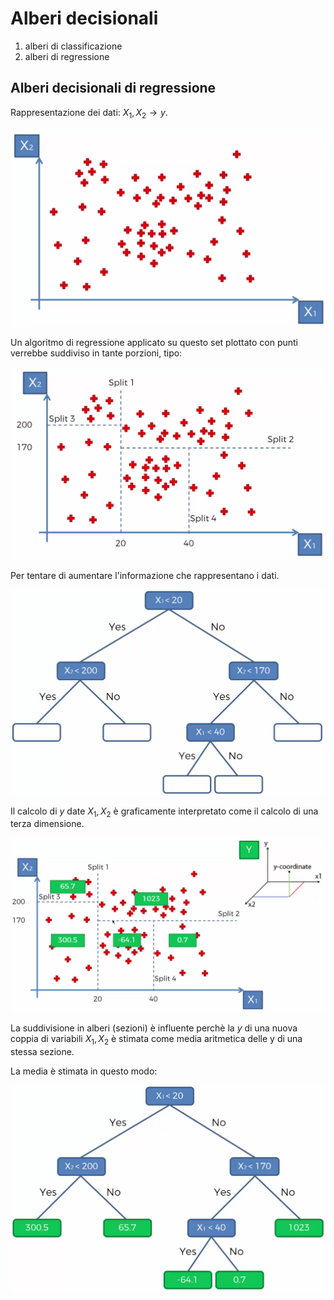 # Alberi decisionali

1. alberi di classificazione
2. alberi di regressione

## Alberi decisionali di regressione

Rappresentazione dei dati: $X_1,X_2 → y$.

![Rappresentazione dei dati](img/001.png)

Un algoritmo di regressione applicato su questo set plottato con punti verrebbe suddiviso in tante porzioni, tipo:

![suddivsione dei dati](img/002.png)

Per tentare di aumentare l'informazione che rappresentano i dati.

![albero di decisione](img/003.png)

Il calcolo di $y$ date $X_1,X_2$ è graficamente interpretato come il calcolo di una terza dimensione.

![terza dimensione](img/004.png)

La suddivisione in alberi (sezioni) è influente perchè la $y$ di una nuova coppia di variabili $X_1,X_2$ è stimata come media aritmetica delle y di una stessa sezione.

La media è stimata in questo modo:

![albero di decisione con le medie rappresentate](img/005.png)
